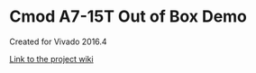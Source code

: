 # Cmod A7-15T Out of Box Demo <!-- Replace this line with the project name -->
Created for Vivado 2016.4

[Link to the project wiki](https://reference.digilentinc.com/learn/programmable-logic/tutorials/cmod-a7-user-demo/start)

